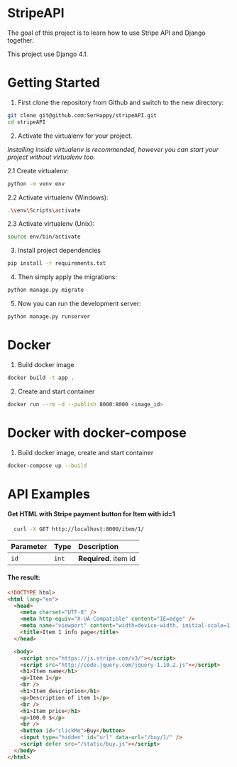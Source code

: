 # StripeAPI

The goal of this project is to learn how to use Stripe API and Django together.

This project use Django 4.1.

# Getting Started

1. First clone the repository from Github and switch to the new directory:

```bash
git clone git@github.com:SerHappy/stripeAPI.git
cd stripeAPI
```

2. Activate the virtualenv for your project.

_Installing inside virtualenv is recommended, however you can start your project without virtualenv too._

2.1 Create virtualenv:

```bash
python -m venv env
```

2.2 Activate virtualenv (Windows):

```bash
.\venv\Scripts\activate
```

2.3 Activate virtualenv (Unix):

```bash
source env/bin/activate
```

3. Install project dependencies

```bash
pip install -r requirements.txt
```

4. Then simply apply the migrations:

```bash
python manage.py migrate
```

5. Now you can run the development server:

```bash
python manage.py runserver
```
# Docker

1. Build docker image

```bash
docker build -t app .
```

2. Create and start container

```bash
docker run --rm -d --publish 8000:8000 <image_id>
```

# Docker with docker-compose

1. Build docker image, create and start container

```bash
docker-compose up --build
```


# API Examples

#### Get HTML with Stripe payment button for Item with id=1

```bash
  curl -X GET http://localhost:8000/item/1/
```

| Parameter | Type  |     Description       |
| :-------- | :---- | :-------------------- |
|   `id`    | `int` | **Required**. item id |

#### The result:

```html
<!DOCTYPE html>
<html lang="en">
  <head>
    <meta charset="UTF-8" />
    <meta http-equiv="X-UA-Compatible" content="IE=edge" />
    <meta name="viewport" content="width=device-width, initial-scale=1.0" />
    <title>Item 1 info page</title>
  </head>

  <body>
    <script src="https://js.stripe.com/v3/"></script>
    <script src="http://code.jquery.com/jquery-1.10.2.js"></script>
    <h1>Item name</h1>
    <p>Item 1</p>
    <br />
    <h1>Item description</h1>
    <p>Description of item 1</p>
    <br />
    <h1>Item price</h1>
    <p>100.0 $</p>
    <br />
    <button id="clickMe">Buy</button>
    <input type="hidden" id="url" data-url="/buy/1/" />
    <script defer src="/static/buy.js"></script>
  </body>
</html>
```
